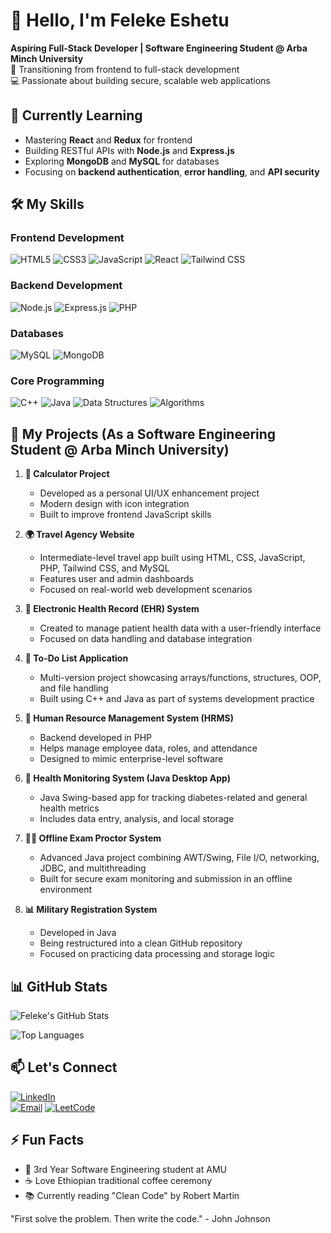 # 👋 Hello, I'm Feleke Eshetu

**Aspiring Full-Stack Developer | Software Engineering Student @ Arba Minch University**  
🚀 Transitioning from frontend to full-stack development  
💻 Passionate about building secure, scalable web applications

## 🌱 Currently Learning
- Mastering **React** and **Redux** for frontend
- Building RESTful APIs with **Node.js** and **Express.js**
- Exploring **MongoDB** and **MySQL** for databases
- Focusing on **backend authentication**, **error handling**, and **API security**

## 🛠️ My Skills

### Frontend Development
![HTML5](https://img.shields.io/badge/HTML5-E34F26?style=for-the-badge&logo=html5&logoColor=white)
![CSS3](https://img.shields.io/badge/CSS3-1572B6?style=for-the-badge&logo=css3&logoColor=white)
![JavaScript](https://img.shields.io/badge/JavaScript-F7DF1E?style=for-the-badge&logo=javascript&logoColor=black)
![React](https://img.shields.io/badge/React-61DAFB?style=for-the-badge&logo=react&logoColor=black)
![Tailwind CSS](https://img.shields.io/badge/Tailwind_CSS-38B2AC?style=for-the-badge&logo=tailwind-css&logoColor=white)

### Backend Development
![Node.js](https://img.shields.io/badge/Node.js-339933?style=for-the-badge&logo=node.js&logoColor=white)
![Express.js](https://img.shields.io/badge/Express.js-000000?style=for-the-badge&logo=express&logoColor=white)
![PHP](https://img.shields.io/badge/PHP-777BB4?style=for-the-badge&logo=php&logoColor=white)

### Databases
![MySQL](https://img.shields.io/badge/MySQL-4479A1?style=for-the-badge&logo=mysql&logoColor=white)
![MongoDB](https://img.shields.io/badge/MongoDB-47A248?style=for-the-badge&logo=mongodb&logoColor=white)

### Core Programming
![C++](https://img.shields.io/badge/C++-00599C?style=for-the-badge&logo=c%2B%2B&logoColor=white)
![Java](https://img.shields.io/badge/Java-007396?style=for-the-badge&logo=java&logoColor=white)
![Data Structures](https://img.shields.io/badge/Data_Structures-FF6F00?style=for-the-badge)
![Algorithms](https://img.shields.io/badge/Algorithms-009688?style=for-the-badge)

## 🧠 My Projects (As a Software Engineering Student @ Arba Minch University)

1. **📱 Calculator Project**  
   - Developed as a personal UI/UX enhancement project  
   - Modern design with icon integration  
   - Built to improve frontend JavaScript skills  

2. **🌍 Travel Agency Website**  
   - Intermediate-level travel app built using HTML, CSS, JavaScript, PHP, Tailwind CSS, and MySQL  
   - Features user and admin dashboards  
   - Focused on real-world web development scenarios  

3. **📘 Electronic Health Record (EHR) System**  
   - Created to manage patient health data with a user-friendly interface  
   - Focused on data handling and database integration  

4. **📝 To-Do List Application**  
   - Multi-version project showcasing arrays/functions, structures, OOP, and file handling  
   - Built using C++ and Java as part of systems development practice  

5. **💼 Human Resource Management System (HRMS)**  
   - Backend developed in PHP  
   - Helps manage employee data, roles, and attendance  
   - Designed to mimic enterprise-level software  

6. **🧪 Health Monitoring System (Java Desktop App)**  
   - Java Swing-based app for tracking diabetes-related and general health metrics  
   - Includes data entry, analysis, and local storage  

7. **🧑‍💻 Offline Exam Proctor System**  
   - Advanced Java project combining AWT/Swing, File I/O, networking, JDBC, and multithreading  
   - Built for secure exam monitoring and submission in an offline environment  

8. **📊 Military Registration System**  
   - Developed in Java  
   - Being restructured into a clean GitHub repository  
   - Focused on practicing data processing and storage logic

## 📊 GitHub Stats

![Feleke's GitHub Stats](https://github-readme-stats.vercel.app/api?username=xobiya&show_icons=true&theme=radical&hide_border=true&count_private=true)

![Top Languages](https://github-readme-stats.vercel.app/api/top-langs/?username=xobiya&layout=compact&theme=radical&hide_border=true)


## 📫 Let's Connect
[![LinkedIn](https://img.shields.io/badge/LinkedIn-0A66C2?style=for-the-badge&logo=linkedin&logoColor=white)](https://www.linkedin.com/in/feleke-eshetu-733a79309/)  
[![Email](https://img.shields.io/badge/Gmail-D14836?style=for-the-badge&logo=gmail&logoColor=white)](mailto:feleke.eshetufeleke21@gmail.com)
[![LeetCode](https://img.shields.io/badge/LeetCode-FFA116?style=for-the-badge&logo=leetcode&logoColor=black)](https://leetcode.com/feleke_eshetu)

## ⚡ Fun Facts
- 🏫 3rd Year Software Engineering student at AMU
- ☕ Love Ethiopian traditional coffee ceremony
- 📚 Currently reading "Clean Code" by Robert Martin

"First solve the problem. Then write the code." - John Johnson
